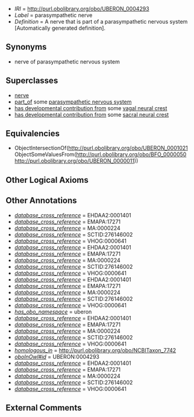  * *IRI* = http://purl.obolibrary.org/obo/UBERON_0004293
 * *Label* = parasympathetic nerve
 * *Definition* = A nerve that is part of a parasympathetic nervous system [Automatically generated definition].

## Synonyms

 * nerve of parasympathetic nervous system

## Superclasses

 * [nerve](../../UBERON/21/UBERON_0001021.md)
 * [part_of](../../BFO/50/BFO_0000050.md) some [parasympathetic nervous system](../../UBERON/11/UBERON_0000011.md)
 * [has developmental contribution from](../../RO/54/RO_0002254.md) some [vagal neural crest](../../UBERON/28/UBERON_0005428.md)
 * [has developmental contribution from](../../RO/54/RO_0002254.md) some [sacral neural crest](../../UBERON/75/UBERON_0010075.md)

## Equivalencies

 * ObjectIntersectionOf(<http://purl.obolibrary.org/obo/UBERON_0001021> ObjectSomeValuesFrom(<http://purl.obolibrary.org/obo/BFO_0000050> <http://purl.obolibrary.org/obo/UBERON_0000011>))

## Other Logical Axioms


## Other Annotations

 * *[database_cross_reference](../../ef/oboInOwl#hasDbXref.md)* = EHDAA2:0001401
 * *[database_cross_reference](../../ef/oboInOwl#hasDbXref.md)* = EMAPA:17271
 * *[database_cross_reference](../../ef/oboInOwl#hasDbXref.md)* = MA:0000224
 * *[database_cross_reference](../../ef/oboInOwl#hasDbXref.md)* = SCTID:276146002
 * *[database_cross_reference](../../ef/oboInOwl#hasDbXref.md)* = VHOG:0000641
 * *[database_cross_reference](../../ef/oboInOwl#hasDbXref.md)* = EHDAA2:0001401
 * *[database_cross_reference](../../ef/oboInOwl#hasDbXref.md)* = EMAPA:17271
 * *[database_cross_reference](../../ef/oboInOwl#hasDbXref.md)* = MA:0000224
 * *[database_cross_reference](../../ef/oboInOwl#hasDbXref.md)* = SCTID:276146002
 * *[database_cross_reference](../../ef/oboInOwl#hasDbXref.md)* = VHOG:0000641
 * *[database_cross_reference](../../ef/oboInOwl#hasDbXref.md)* = EHDAA2:0001401
 * *[database_cross_reference](../../ef/oboInOwl#hasDbXref.md)* = EMAPA:17271
 * *[database_cross_reference](../../ef/oboInOwl#hasDbXref.md)* = MA:0000224
 * *[database_cross_reference](../../ef/oboInOwl#hasDbXref.md)* = SCTID:276146002
 * *[database_cross_reference](../../ef/oboInOwl#hasDbXref.md)* = VHOG:0000641
 * *[has_obo_namespace](../../ce/oboInOwl#hasOBONamespace.md)* = uberon
 * *[database_cross_reference](../../ef/oboInOwl#hasDbXref.md)* = EHDAA2:0001401
 * *[database_cross_reference](../../ef/oboInOwl#hasDbXref.md)* = EMAPA:17271
 * *[database_cross_reference](../../ef/oboInOwl#hasDbXref.md)* = MA:0000224
 * *[database_cross_reference](../../ef/oboInOwl#hasDbXref.md)* = SCTID:276146002
 * *[database_cross_reference](../../ef/oboInOwl#hasDbXref.md)* = VHOG:0000641
 * *[homologous_in](../../core#homologous/in/core#homologous_in.md)* = http://purl.obolibrary.org/obo/NCBITaxon_7742
 * *[oboInOwl#id](../../id/oboInOwl#id.md)* = UBERON:0004293
 * *[database_cross_reference](../../ef/oboInOwl#hasDbXref.md)* = EHDAA2:0001401
 * *[database_cross_reference](../../ef/oboInOwl#hasDbXref.md)* = EMAPA:17271
 * *[database_cross_reference](../../ef/oboInOwl#hasDbXref.md)* = MA:0000224
 * *[database_cross_reference](../../ef/oboInOwl#hasDbXref.md)* = SCTID:276146002
 * *[database_cross_reference](../../ef/oboInOwl#hasDbXref.md)* = VHOG:0000641

## External Comments

